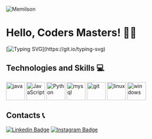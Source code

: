 <p align="left">
<img  align="left" src="https://komarev.com/ghpvc/?username=Memilson" alt="Memilson" />
<br>

<h1>Hello, Coders Masters! 👨‍💻 </h1>
</p>

[![Typing SVG](https://readme-typing-svg.demolab.com?font=Atomic+Age&weight=500&size=25&pause=1000&color=FF7F00&background=49A6FF00&center=true&vCenter=true&random=false&width=900&height=150&lines=Hi%2C+my+name+is+Angelo+Augusto+!!!;I+am+from+Brazil+!!!;I+work+in+both+Backend+Development+and+HelpDesk+Support!!!)](https://git.io/typing-svg)

<h2>Technologies and Skills 💻</h2>

<div style="display: inline_block">
  <img align="center" alt="java" height="49" width="51" src="https://skillicons.dev/icons?i=java">
  <img align="center" alt="JavaScript" height="49" width="51" src="https://skillicons.dev/icons?i=javascript">
  <img align="center" alt="Python" height="49" width="51" src="https://skillicons.dev/icons?i=python">
  <img align="center" alt="mysql" height="49" width="51" src="https://skillicons.dev/icons?i=mysql">
  <img align="center" alt="git" height="49" width="51" src="https://skillicons.dev/icons?i=git">
  <img align="center" alt="linux" height="49" width="51" src="https://skillicons.dev/icons?i=linux">
  <img align="center" alt="windows" height="49" width="51" src="https://skillicons.dev/icons?i=windows"> 





<h2>Contacts 📞</h2> 

[![Linkedin Badge](https://img.shields.io/badge/-Linkedin-0048d7?style=for-the-badge&logo=Linkedin&logoColor=white&link=https://www.linkedin.com/in/igor-nasimento)](https://www.linkedin.com/in/angelo-augusto-b702ba24b/)
[![Instagram Badge](https://img.shields.io/badge/-Instagram-a60099?style=for-the-badge&logo=instagram&logoColor=white&link=https://www.instagram.com/eaeaugusto_/?hl=pt-br)](https://www.instagram.com/eaeaugusto_/)
